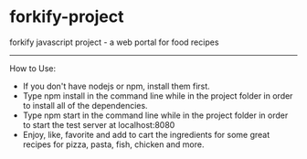 # forkify-project
forkify javascript project - a web portal for food recipes

---

How to Use:

- If you don't have nodejs or npm, install them first.
- Type npm install in the command line while in the project folder in order to install all of the dependencies.
- Type npm start in the command line while in the project folder in order to start the test server at localhost:8080
- Enjoy, like, favorite and add to cart the ingredients for some great recipes for pizza, pasta, fish, chicken and more.
